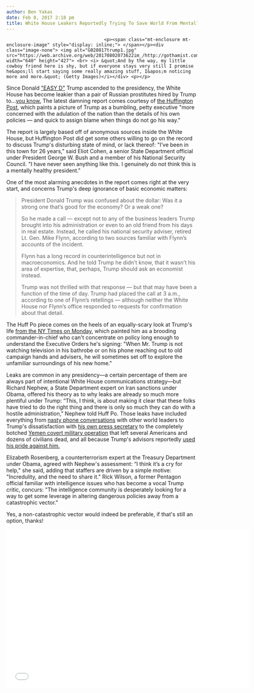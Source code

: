 ```yaml
---
author: Ben Yakas
date: Feb 8, 2017 2:18 pm
title: White House Leakers Reportedly Trying To Save World From Mentally Disturbed Trump
---
```


	
										<p><span class="mt-enclosure mt-enclosure-image" style="display: inline;"> </span></p><div class="image-none"> <img alt="G020817trump1.jpg" src="https://web.archive.org/web/20170802073622im_/http://gothamist.com/attachments/byakas/G020817trump1.jpg" width="640" height="427"> <br> <i> &quot;And by the way, my little cowboy friend here is shy, but if everyone stays very still I promise he&apos;ll start saying some really amazing stuff, I&apos;m noticing more and more.&quot; (Getty Images)</i></div> <p></p>

<p>Since Donald <a href="https://web.archive.org/web/20170802073622/https://twitter.com/realDonaldTrump/status/829384587482656768">&quot;EASY D&quot;</a> Trump ascended to the presidency, the White House has become leakier than a pair of Russian prostitutes hired by Trump to...<a href="https://web.archive.org/web/20170802073622/http://gothamist.com/2017/01/10/trump_russian_intelligence_blackmail.php">you know.</a> The latest damning report comes courtesy of <a href="https://web.archive.org/web/20170802073622/http://www.huffingtonpost.com/entry/trump-administration-leaks_us_589a45f1e4b04061313a1fbb">the Huffington Post</a>, which paints a picture of Trump as a bumbling, petty executive &quot;more concerned with the adulation of the nation than the details of his own policies &#x2015; and quick to assign blame when things do not go his way.&quot;</p>

<p>The report is largely based off of anonymous sources inside the White House, but Huffington Post did get some others willing to go on the record to discuss Trump&apos;s disturbing state of mind, or lack thereof: &quot;I&#x2019;ve been in this town for 26 years,&quot; said Eliot Cohen, a senior State Department official under President George W. Bush and a member of his National Security Council. &quot;I have never seen anything like this. I genuinely do not think this is a mentally healthy president.&quot;</p>

<p>One of the most alarming anecdotes in the report comes right at the very start, and concerns Trump&apos;s deep ignorance of basic economic matters:</p>

<blockquote>President Donald Trump was confused about the dollar: Was it a strong one that&#x2019;s good for the economy? Or a weak one?

<p>So he made a call &#x2015; except not to any of the business leaders Trump brought into his administration or even to an old friend from his days in real estate. Instead, he called his national security adviser, retired Lt. Gen. Mike Flynn, according to two sources familiar with Flynn&#x2019;s accounts of the incident.</p>

<p>Flynn has a long record in counterintelligence but not in macroeconomics. And he told Trump he didn&#x2019;t know, that it wasn&#x2019;t his area of expertise, that, perhaps, Trump should ask an economist instead.</p>

<p>Trump was not thrilled with that response &#x2015; but that may have been a function of the time of day. Trump had placed the call at 3 a.m., according to one of Flynn&#x2019;s retellings &#x2015; although neither the White House nor Flynn&#x2019;s office responded to requests for confirmation about that detail.</p></blockquote><p></p>

<p>The Huff Po piece comes on the heels of an equally-scary look at Trump&apos;s life <a href="https://web.archive.org/web/20170802073622/https://www.nytimes.com/2017/02/05/us/politics/trump-white-house-aides-strategy.html">from the NY Times on Monday</a>, which painted him as a brooding commander-in-chief who can&apos;t concentrate on policy long enough to understand the Executive Orders he&apos;s signing: &quot;When Mr. Trump is not watching television in his bathrobe or on his phone reaching out to old campaign hands and advisers, he will sometimes set off to explore the unfamiliar surroundings of his new home.&quot; </p>

<p>Leaks are common in any presidency&#x2014;a certain percentage of them are always part of intentional White House communications strategy&#x2014;but Richard Nephew, a State Department expert on Iran sanctions under Obama, offered his theory as to why leaks are already so much more plentiful under Trump: &#x201C;This, I think, is about making it clear that these folks have tried to do the right thing and there is only so much they can do with a hostile administration,&#x201D; Nephew told Huff Po. Those leaks have included everything from <a href="https://web.archive.org/web/20170802073622/http://bigstory.ap.org/article/trump-mexico-take-care-bad-hombres-or-us-might">nasty phone conversations</a> with other world leaders to Trump&apos;s dissatisfaction with <a href="https://web.archive.org/web/20170802073622/http://thehill.com/homenews/administration/318385-report-trump-regrets-hiring-spicer-blames-priebus">his own press secretary</a> to the completely botched <a href="https://web.archive.org/web/20170802073622/http://gothamist.com/2017/01/31/yemen_raid_trump_fatal.php">Yemen covert military operation</a> that left several Americans and dozens of civilians dead, and all because Trump&apos;s advisors reportedly <a href="https://web.archive.org/web/20170802073622/http://www.nydailynews.com/news/national/trump-launched-yemen-raid-told-obama-wouldn-article-1.2966736">used his pride against him.</a></p>

<p>Elizabeth Rosenberg, a counterterrorism expert at the Treasury Department under Obama, agreed with Nephew&apos;s assessment: &#x201C;I think it&#x2019;s a cry for help,&quot; she said, adding that staffers are driven by a simple motive: &quot;Incredulity, and the need to share it.&quot; Rick Wilson, a former Pentagon official familiar with intelligence issues who has become a vocal Trump critic, concurs: &quot;The intelligence community is desperately looking for a way to get some leverage in altering dangerous policies away from a catastrophic vector.&quot;</p>

<p>Yes, a non-catastrophic vector would indeed be preferable, if that&apos;s still an option, thanks!</p>

<p><iframe src="//web.archive.org/web/20170802073622if_/http://giphy.com/embed/E0MM3wqMMCQN2" width="640" height="420" frameborder="0" class="giphy-embed" allowfullscreen></iframe></p><p> </p>					
										
									
				